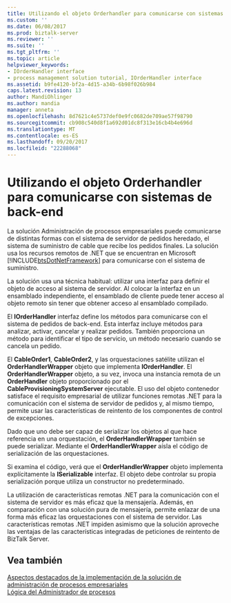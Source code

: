 ```yaml
---
title: Utilizando el objeto Orderhandler para comunicarse con sistemas de back-end | Documentos de Microsoft
ms.custom: ''
ms.date: 06/08/2017
ms.prod: biztalk-server
ms.reviewer: ''
ms.suite: ''
ms.tgt_pltfrm: ''
ms.topic: article
helpviewer_keywords:
- IOrderHandler interface
- process management solution tutorial, IOrderHandler interface
ms.assetid: b9fe4120-bf2a-4d15-a34b-6b98f026b984
caps.latest.revision: 13
author: MandiOhlinger
ms.author: mandia
manager: anneta
ms.openlocfilehash: 8d7621c4e5737def0e9fc0682de709ae57f98790
ms.sourcegitcommit: cb908c540d8f1a692d01dc8f313e16cb4b4e696d
ms.translationtype: MT
ms.contentlocale: es-ES
ms.lasthandoff: 09/20/2017
ms.locfileid: "22288068"
---
```

# <a name="using-the-order-handler-object-to-communicate-with-backend-systems"></a>Utilizando el objeto Orderhandler para comunicarse con sistemas de back-end
La solución Administración de procesos empresariales puede comunicarse de distintas formas con el sistema de servidor de pedidos heredado, el sistema de suministro de cable que recibe los pedidos finales. La solución usa los recursos remotos de .NET que se encuentran en Microsoft [!INCLUDE[btsDotNetFramework](../includes/btsdotnetframework-md.md)] para comunicarse con el sistema de suministro.  
  
 La solución usa una técnica habitual: utilizar una interfaz para definir el objeto de acceso al sistema de servidor. Al colocar la interfaz en un ensamblado independiente, el ensamblado de cliente puede tener acceso al objeto remoto sin tener que obtener acceso al ensamblado compilado.  
  
 El **IOrderHandler** interfaz define los métodos para comunicarse con el sistema de pedidos de back-end. Esta interfaz incluye métodos para analizar, activar, cancelar y realizar pedidos. También proporciona un método para identificar el tipo de servicio, un método necesario cuando se cancela un pedido.  
  
 El **CableOrder1**, **CableOrder2**, y las orquestaciones satélite utilizan el **OrderHandlerWrapper** objeto que implementa **IOrderHandler**. El **OrderHandlerWrapper** objeto, a su vez, invoca una instancia remota de un **OrderHandler** objeto proporcionado por el **CableProvisioningSystemServer** ejecutable. El uso del objeto contenedor satisface el requisito empresarial de utilizar funciones remotas .NET para la comunicación con el sistema de servidor de pedidos y, al mismo tiempo, permite usar las características de reintento de los componentes de control de excepciones.  
  
 Dado que uno debe ser capaz de serializar los objetos al que hace referencia en una orquestación, el **OrderHandlerWrapper** también se puede serializar. Mediante el **OrderHandlerWrapper** aísla el código de serialización de las orquestaciones.  
  
 Si examina el código, verá que el **OrderHandlerWrapper** objeto implementa explícitamente la **ISerializable** interfaz. El objeto debe controlar su propia serialización porque utiliza un constructor no predeterminado.  
  
 La utilización de características remotas .NET para la comunicación con el sistema de servidor es más eficaz que la mensajería. Además, en comparación con una solución pura de mensajería, permite enlazar de una forma más eficaz las orquestaciones con el sistema de servidor. Las características remotas .NET impiden asimismo que la solución aproveche las ventajas de las características integradas de peticiones de reintento de BizTalk Server.  
  
## <a name="see-also"></a>Vea también  
 [Aspectos destacados de la implementación de la solución de administración de procesos empresariales](../core/implementation-highlights-of-the-business-process-management-solution.md)   
 [Lógica del Administrador de procesos](../core/process-manager-logic.md)